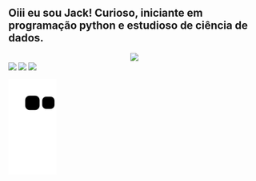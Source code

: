 ## Oiii eu sou Jack! Curioso, iniciante em programação python e estudioso de ciência de dados.
<div align="center">
  <a href="https://github.com/analistajack">
  <img height="180em" src="https://github-readme-stats.vercel.app/api?username=analistajack&show_icons=true&theme=dracula&include_all_commits=true&count_private=true"/>
  
</div>
 
<div>
  <a href = "mailto:jakpoa@gmail.com"><img src="https://img.shields.io/badge/-Gmail-%23333?style=for-the-badge&logo=gmail&logoColor=white" target="_blank"></a>
  <a href="https://instagram.com/realglashorester" target="_blank"><img src="https://img.shields.io/badge/-Instagram-%23E4405F?style=for-the-badge&logo=instagram&logoColor=white" target="_blank"></a>
  <a href="https://www.linkedin.com/in/jacsonglashorester/" target="_blank"><img src="https://img.shields.io/badge/-LinkedIn-%230077B5?style=for-the-badge&logo=linkedin&logoColor=white" target="_blank"></a> 
 
  ![Snake animation](https://github.com/rafaballerini/rafaballerini/blob/output/github-contribution-grid-snake.svg)
 
</div>
